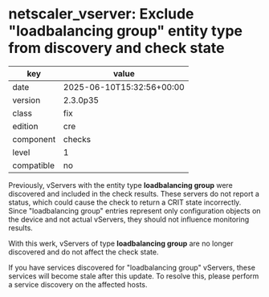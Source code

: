 [//]: # (werk v2)
# netscaler_vserver: Exclude "loadbalancing group" entity type from discovery and check state

key        | value
---------- | ---
date       | 2025-06-10T15:32:56+00:00
version    | 2.3.0p35
class      | fix
edition    | cre
component  | checks
level      | 1
compatible | no

Previously, vServers with the entity type **loadbalancing group** were discovered and included in the check results. These servers do not report a status, which could cause the check to return a CRIT state incorrectly. Since "loadbalancing group" entries represent only configuration objects on the device and not actual vServers, they should not influence monitoring results.

With this werk, vServers of type **loadbalancing group** are no longer discovered and do not affect the check state.

If you have services discovered for "loadbalancing group" vServers, these services will become stale after this update.
To resolve this, please perform a service discovery on the affected hosts.
